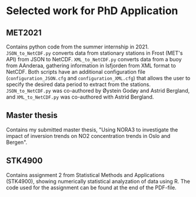 # Selected work for PhD Application

## MET2021
Contains python code from the summer internship in 2021. `JSON_to_NetCDF.py` converts data from stationary stations in Frost (MET's API) from JSON to NetCDF. `XML_to_NetCDF.py` converts data from a buoy from AAnderaa, gathering information in Isfjorden from XML format to NetCDF. Both scripts have an additional configuration file (`configuration_JSON.cfg` and `configuration_XML.cfg`) that allows the user to specify the desired data period to extract from the stations. `JSON_to_NetCDF.py` was co-authored by Øystein Godøy and Astrid Bergland, and `XML_to_NetCDF.py` was co-authored with Astrid Bergland.

## Master thesis
Contains my submitted master thesis, "Using NORA3 to investigate the impact of inversion trends on NO2 concentration trends in Oslo and Bergen".

## STK4900
Contains assignment 2 from Statistical Methods and Applications (STK4900), showing numerically statistical analyzation of data using R. The code used for the assignment can be found at the end of the PDF-file.

